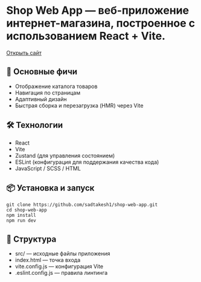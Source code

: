 # Shop Web App — веб-приложение интернет-магазина, построенное с использованием React + Vite.
[Открыть сайт](https://shop-web-app-two.vercel.app/)


## 🚀 Основные фичи

- Отображение каталога товаров  
- Навигация по страницам  
- Адаптивный дизайн  
- Быстрая сборка и перезагрузка (HMR) через Vite  

## 🛠 Технологии

- React  
- Vite  
- Zustand (для управления состоянием)  
- ESLint (конфигурация для поддержания качества кода)  
- JavaScript / SCSS / HTML  

## 📦 Установка и запуск
```
git clone https://github.com/sadtakesh1/shop-web-app.git
cd shop-web-app
npm install
npm run dev
```

## 📁 Структура

- src/ — исходные файлы приложения
- index.html — точка входа
- vite.config.js — конфигурация Vite
- .eslint.config.js — правила линтинга